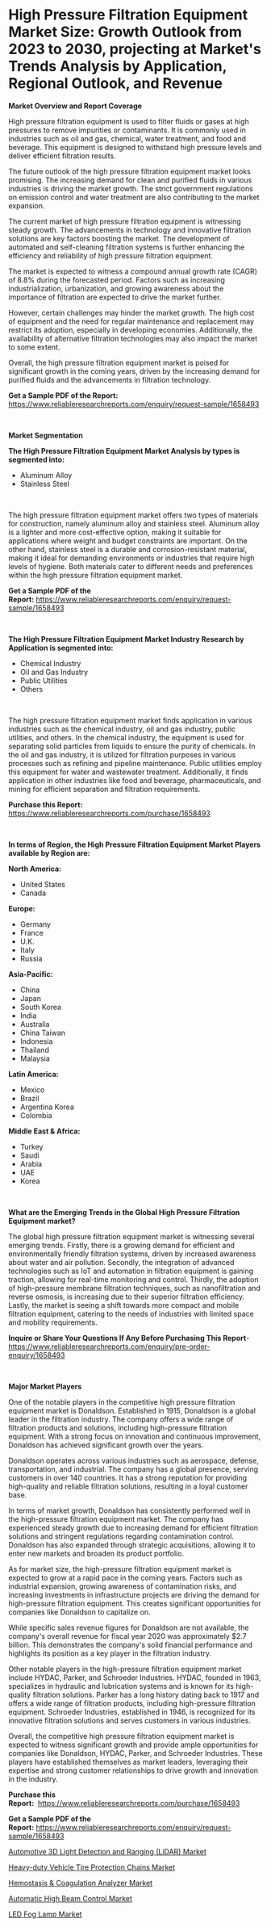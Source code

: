 <p><h1>High Pressure Filtration Equipment Market Size: Growth Outlook from 2023 to 2030, projecting at Market's Trends Analysis by Application, Regional Outlook, and Revenue</h1></p><p><strong>Market Overview and Report Coverage</strong></p>
<p><p>High pressure filtration equipment is used to filter fluids or gases at high pressures to remove impurities or contaminants. It is commonly used in industries such as oil and gas, chemical, water treatment, and food and beverage. This equipment is designed to withstand high pressure levels and deliver efficient filtration results.</p><p>The future outlook of the high pressure filtration equipment market looks promising. The increasing demand for clean and purified fluids in various industries is driving the market growth. The strict government regulations on emission control and water treatment are also contributing to the market expansion.</p><p>The current market of high pressure filtration equipment is witnessing steady growth. The advancements in technology and innovative filtration solutions are key factors boosting the market. The development of automated and self-cleaning filtration systems is further enhancing the efficiency and reliability of high pressure filtration equipment.</p><p>The market is expected to witness a compound annual growth rate (CAGR) of 8.8% during the forecasted period. Factors such as increasing industrialization, urbanization, and growing awareness about the importance of filtration are expected to drive the market further.</p><p>However, certain challenges may hinder the market growth. The high cost of equipment and the need for regular maintenance and replacement may restrict its adoption, especially in developing economies. Additionally, the availability of alternative filtration technologies may also impact the market to some extent.</p><p>Overall, the high pressure filtration equipment market is poised for significant growth in the coming years, driven by the increasing demand for purified fluids and the advancements in filtration technology.</p></p>
<p><strong>Get a Sample PDF of the Report:</strong> <a href="https://www.reliableresearchreports.com/enquiry/request-sample/1658493">https://www.reliableresearchreports.com/enquiry/request-sample/1658493</a></p>
<p>&nbsp;</p>
<p><strong>Market Segmentation</strong></p>
<p><strong>The High Pressure Filtration Equipment Market Analysis by types is segmented into:</strong></p>
<p><ul><li>Aluminum Alloy</li><li>Stainless Steel</li></ul></p>
<p>&nbsp;</p>
<p><p>The high pressure filtration equipment market offers two types of materials for construction, namely aluminum alloy and stainless steel. Aluminum alloy is a lighter and more cost-effective option, making it suitable for applications where weight and budget constraints are important. On the other hand, stainless steel is a durable and corrosion-resistant material, making it ideal for demanding environments or industries that require high levels of hygiene. Both materials cater to different needs and preferences within the high pressure filtration equipment market.</p></p>
<p><strong>Get a Sample PDF of the Report:</strong>&nbsp;<a href="https://www.reliableresearchreports.com/enquiry/request-sample/1658493">https://www.reliableresearchreports.com/enquiry/request-sample/1658493</a></p>
<p>&nbsp;</p>
<p><strong>The High Pressure Filtration Equipment Market Industry Research by Application is segmented into:</strong></p>
<p><ul><li>Chemical Industry</li><li>Oil and Gas Industry</li><li>Public Utilities</li><li>Others</li></ul></p>
<p>&nbsp;</p>
<p><p>The high pressure filtration equipment market finds application in various industries such as the chemical industry, oil and gas industry, public utilities, and others. In the chemical industry, the equipment is used for separating solid particles from liquids to ensure the purity of chemicals. In the oil and gas industry, it is utilized for filtration purposes in various processes such as refining and pipeline maintenance. Public utilities employ this equipment for water and wastewater treatment. Additionally, it finds application in other industries like food and beverage, pharmaceuticals, and mining for efficient separation and filtration requirements.</p></p>
<p><strong>Purchase this Report:</strong>&nbsp; <a href="https://www.reliableresearchreports.com/purchase/1658493">https://www.reliableresearchreports.com/purchase/1658493</a></p>
<p>&nbsp;</p>
<p><strong>In terms of Region, the High Pressure Filtration Equipment Market Players available by Region are:</strong></p>
<p>
    <p> <strong> North America: </strong>
        <ul>
            <li>United States</li>
            <li>Canada</li>
        </ul>
        </p> 
    <p> <strong> Europe: </strong>
        <ul>
            <li>Germany</li>
            <li>France</li>
            <li>U.K.</li>
            <li>Italy</li>
            <li>Russia</li>
        </ul>
        </p> 
    <p> <strong> Asia-Pacific: </strong>
        <ul>
            <li>China</li>
            <li>Japan</li>
            <li>South Korea</li>
            <li>India</li>
            <li>Australia</li>
            <li>China Taiwan</li>
            <li>Indonesia</li>
            <li>Thailand</li>
            <li>Malaysia</li>
        </ul>
        </p> 
    <p> <strong> Latin America: </strong>
        <ul>
            <li>Mexico</li>
            <li>Brazil</li>
            <li>Argentina Korea</li>
            <li>Colombia</li>
        </ul>
        </p> 
    <p> <strong> Middle East & Africa: </strong>
        <ul>
            <li>Turkey</li>
            <li>Saudi</li>
            <li>Arabia</li>
            <li>UAE</li>
            <li>Korea</li>
        </ul>
    </p>
    </p>
<p>&nbsp;</p>
<p><strong>What are the Emerging Trends in the Global High Pressure Filtration Equipment market?</strong></p>
<p><p>The global high pressure filtration equipment market is witnessing several emerging trends. Firstly, there is a growing demand for efficient and environmentally friendly filtration systems, driven by increased awareness about water and air pollution. Secondly, the integration of advanced technologies such as IoT and automation in filtration equipment is gaining traction, allowing for real-time monitoring and control. Thirdly, the adoption of high-pressure membrane filtration techniques, such as nanofiltration and reverse osmosis, is increasing due to their superior filtration efficiency. Lastly, the market is seeing a shift towards more compact and mobile filtration equipment, catering to the needs of industries with limited space and mobility requirements.</p></p>
<p><strong>Inquire or Share Your Questions If Any Before Purchasing This Report</strong>- <a href="https://www.reliableresearchreports.com/enquiry/pre-order-enquiry/1658493">https://www.reliableresearchreports.com/enquiry/pre-order-enquiry/1658493</a></p>
<p>&nbsp;</p>
<p><strong>Major Market Players</strong></p>
<p><p>One of the notable players in the competitive high pressure filtration equipment market is Donaldson. Established in 1915, Donaldson is a global leader in the filtration industry. The company offers a wide range of filtration products and solutions, including high-pressure filtration equipment. With a strong focus on innovation and continuous improvement, Donaldson has achieved significant growth over the years.</p><p>Donaldson operates across various industries such as aerospace, defense, transportation, and industrial. The company has a global presence, serving customers in over 140 countries. It has a strong reputation for providing high-quality and reliable filtration solutions, resulting in a loyal customer base.</p><p>In terms of market growth, Donaldson has consistently performed well in the high-pressure filtration equipment market. The company has experienced steady growth due to increasing demand for efficient filtration solutions and stringent regulations regarding contamination control. Donaldson has also expanded through strategic acquisitions, allowing it to enter new markets and broaden its product portfolio.</p><p>As for market size, the high-pressure filtration equipment market is expected to grow at a rapid pace in the coming years. Factors such as industrial expansion, growing awareness of contamination risks, and increasing investments in infrastructure projects are driving the demand for high-pressure filtration equipment. This creates significant opportunities for companies like Donaldson to capitalize on.</p><p>While specific sales revenue figures for Donaldson are not available, the company's overall revenue for fiscal year 2020 was approximately $2.7 billion. This demonstrates the company's solid financial performance and highlights its position as a key player in the filtration industry.</p><p>Other notable players in the high-pressure filtration equipment market include HYDAC, Parker, and Schroeder Industries. HYDAC, founded in 1963, specializes in hydraulic and lubrication systems and is known for its high-quality filtration solutions. Parker has a long history dating back to 1917 and offers a wide range of filtration products, including high-pressure filtration equipment. Schroeder Industries, established in 1946, is recognized for its innovative filtration solutions and serves customers in various industries.</p><p>Overall, the competitive high pressure filtration equipment market is expected to witness significant growth and provide ample opportunities for companies like Donaldson, HYDAC, Parker, and Schroeder Industries. These players have established themselves as market leaders, leveraging their expertise and strong customer relationships to drive growth and innovation in the industry.</p></p>
<p><strong>Purchase this Report:</strong>&nbsp;&nbsp;<a href="https://www.reliableresearchreports.com/purchase/1658493">https://www.reliableresearchreports.com/purchase/1658493</a></p>
<p></p>
<p><strong>Get a Sample PDF of the Report:</strong>&nbsp;<a href="https://www.reliableresearchreports.com/enquiry/request-sample/1658493">https://www.reliableresearchreports.com/enquiry/request-sample/1658493</a></p>
<p><p><a href="https://www.linkedin.com/pulse/automotive-3d-light-detection-ranging-lidar-market/">Automotive 3D Light Detection and Ranging (LiDAR) Market</a></p><p><a href="https://github.com/NorbertYates/Market-Research-Report-List-2/blob/main/heavy-duty-vehicle-tire-protection-chains-market.md">Heavy-duty Vehicle Tire Protection Chains Market</a></p><p><a href="https://www.linkedin.com/pulse/hemostasis-amp-coagulation-analyzer-market/">Hemostasis & Coagulation Analyzer Market</a></p><p><a href="https://medium.com/@klrahulrp23/automatic-high-beam-control-market-size-growth-forecast-2023-2030-b38058b0b80c">Automatic High Beam Control Market</a></p><p><a href="https://medium.com/@suryayadavrp23/led-fog-lamp-market-size-growth-forecast-2023-2030-b3837245cfd1">LED Fog Lamp Market</a></p></p>